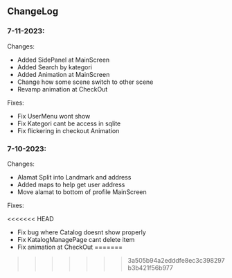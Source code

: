 ## ChangeLog

### 7-11-2023:

Changes:

- Added SidePanel at MainScreen
- Added Search by kategori
- Added Animation at MainScreen
- Change how some scene switch to other scene
- Revamp animation at CheckOut

Fixes:

- Fix UserMenu wont show
- Fix Kategori cant be access in sqlite
- Fix flickering in checkout Animation

### 7-10-2023:

Changes:

- Alamat Split into Landmark and address
- Added maps to help get user address
- Move alamat to bottom of profile MainScreen

Fixes:

<<<<<<< HEAD
- Fix bug where Catalog doesnt show properly
- Fix KatalogManagePage cant delete item
- Fix animation at CheckOut
=======




>>>>>>> 3a505b94a2edddfe8ec3c398297b3b421f56b977

